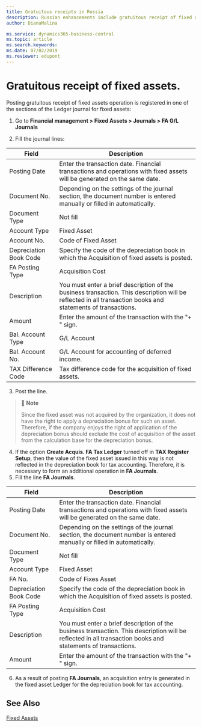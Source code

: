 ```yaml
---
title: Gratuitous receipts in Russia
description: Russian enhancements include gratuitous receipt of fixed assets.
author: DianaMalina

ms.service: dynamics365-business-central
ms.topic: article
ms.search.keywords:
ms.date: 07/02/2019
ms.reviewer: edupont
---
```

# Gratuitous receipt of fixed assets.

Posting gratuitous receipt of fixed assets operation is registered in one of the sections of the Ledger journal for fixed assets:

1. Go to **Financial management > Fixed Assets > Journals > FA G/L Journals**

2. Fill the journal lines:

| Field                  | Description                                                  |
| ---------------------- | ------------------------------------------------------------ |
| Posting Date           | Enter the transaction date. Financial transactions and operations with fixed assets will be generated on the same date. |
| Document No.           | Depending on the settings of the journal section, the document number is entered manually or filled in automatically. |
| Document Type          | Not fill                                                     |
| Account Type           | Fixed Asset                                                  |
| Account No.            | Code of Fixed Asset                                          |
| Depreciation Book Code | Specify the code of the depreciation book in which the Acquisition of fixed assets is posted. |
| FA Posting Type        | Acquisition Cost                                             |
| Description            | You must enter a brief description of the business transaction. This description will be reflected in all transaction books and statements of transactions. |
| Amount                 | Enter the amount of the transaction with the "+ " sign.      |
| Bal. Account Type      | G/L Account                                                  |
| Bal. Account No.       | G/L Account for accounting of deferred income.               |
| TAX Difference Code    | Tax difference code for the acquisition of fixed assets.     |

3. Post the line.

> :speech_balloon: **Note** 
>
> Since the fixed asset was not acquired by the organization, it does not have the right to apply a depreciation bonus for such an asset. Therefore, if the company enjoys the right of application of the depreciation bonus should exclude the cost of acquisition of the asset from the calculation base for the depreciation bonus.

4. If the option **Create Acquis. FA Tax Ledger** turned off in **TAX Register Setup**, then the value of the fixed asset issued in this way is not reflected in the depreciation book for tax accounting. Therefore, it is necessary to form an additional operation in **FA Journals**.
5. Fill the line **FA Journals**.

| Field                  | Description                                                  |
| ---------------------- | ------------------------------------------------------------ |
| Posting Date           | Enter the transaction date. Financial transactions and operations with fixed assets will be generated on the same date. |
| Document No.           | Depending on the settings of the journal section, the document number is entered manually or filled in automatically. |
| Document Type          | Not fill                                                     |
| Account Type           | Fixed Asset                                                  |
| FA No.                 | Code of Fixes Asset                                          |
| Depreciation Book Code | Specify the code of the depreciation book in which the Acquisition of fixed assets is posted. |
| FA Posting Type        | Acquisition Cost                                             |
| Description            | You must enter a brief description of the business transaction. This description will be reflected in all transaction books and statements of transactions. |
| Amount                 | Enter the amount of the transaction with the "+ " sign.      |

6. As a result of posting **FA Journals**, an acquisition entry is generated in the fixed asset Ledger for the depreciation book for tax accounting.

## See Also

[Fixed Assets](fixed-assets.md)
